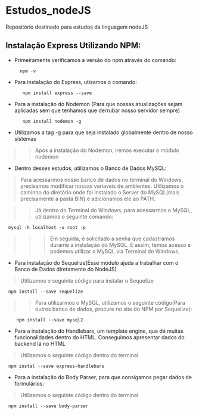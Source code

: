 # Estudos_nodeJS
Repositório destinado para estudos da linguagem nodeJS

## Instalação Express Utilizando NPM:

* Primeiramente verificamos a versão do npm através do comando:

        npm -v

* Para instalação do Express, utizamos o comando:

         npm install express --save 

* Para a instalação do Nodemon (Para que nossas atualizações sejam aplicadas sem que tenhamos que derrubar nosso servidor sempre)

         npm install nodemon -g

* Utilizamos a tag -g para que seja instalado globalmente dentro de nosso sistemas
>> Após a instalação do Nodemon, iremos executar o módulo nodemon

* Dentro desses estudos, utilizamos o Banco de Dados MySQL:

> Para acessarmos nosso banco de dados no terminal do Windows, precisamos modificar nossas variaveis de ambientes. Utilizamos o caminho do diretório onde foi instalado o Server do MySQL(mais precisamente a pasta BIN) e adicionamos ele ao PATH.

>> Já dentro do Terminal do Windows, para acessarmos o MySQL, utilizamos o seguinte comando:

     mysql -h localhost -u root -p

>>> Em seguida, é solicitado a senha que cadastramos durante a instalação do MySQL. E assim, temos acesso e podemos utilizar o MySQL via Terminal do Windows.


* Para instalação do Sequelize(Esse módulo ajuda a trabalhar com o Banco de Dados diretamente do NodeJS)

> Utilizamos o seguinte código para instalar o Sequelize

     npm install --save sequelize

 >> Para utilizarmos o MySQL, utilizamos o seguinte código(Para outros banco de dados, procure no site do NPM por Sequelize):

        npm install --save mysql2

* Para a instalação do Handlebars, um template engine, que dá muitas funcionalidades dentro do HTML. Conseguimos apresentar dados do backend lá no HTML

> Utilizamos o seguinte código dentro do terminal

     npm instal --save express-handlebars


* Para a instalação do Body Parser, para que consigamos pegar dados de formulários:

> Utilizamos o seguinte código dentro do terminal

     npm install --save body-parser




